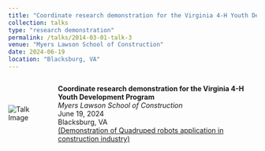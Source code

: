 ```yaml
---
title: "Coordinate research demonstration for the Virginia 4-H Youth Development Program"
collection: talks
type: "research demonstration"
permalink: /talks/2014-03-01-talk-3
venue: "Myers Lawson School of Construction"
date: 2024-06-19
location: "Blacksburg, VA"
---
```

<div style="display: flex; align-items: center;">
  <div style="flex: 1;">
    <img src="robot.png" alt="Talk Image" style="max-width: 100px; margin-right: 20px;">
  </div>
  <div style="flex: 4;">
    <p>
      <strong>Coordinate research demonstration for the Virginia 4-H Youth Development Program</strong><br>
      <em>Myers Lawson School of Construction</em><br>
      June 19, 2024<br>
      Blacksburg, VA<br>
      <a href="https://drive.google.com/file/d/1fMvrnMIw12R7r9IjTzdV6JbkBNK0bB5o/view?usp=sharing">(Demonstration of Quadruped robots application in construction industry)</a>
    </p>
  </div>
</div>
